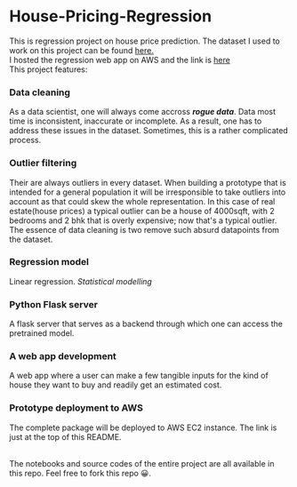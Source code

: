# House-Pricing-Regression
This is regression project on house price prediction.
The dataset I used to work on this project can be found [here.](https://www.kaggle.com/datasets/amitabhajoy/bengaluru-house-price-data) <br>
I hosted the regression web app on AWS and the link is [here](http://ec2-44-204-3-215.compute-1.amazonaws.com/) <br>
This project features:
### Data cleaning
As a data scientist, one will always come accross ___rogue data___. Data most time is inconsistent, inaccurate or incomplete. As a result, one has to address these issues in the dataset. Sometimes, this is a rather complicated process.

### Outlier filtering
Their are always outliers in every dataset. When building a prototype that is intended for a general population it will be irresponsible to take outliers into account as that could skew the whole representation. In this case of real estate(house prices) a typical outlier can be a house of 4000sqft, with 2 bedrooms and 2 bhk that is overly expensive; now that's a typical outlier. The essence of data cleaning is two remove such absurd datapoints from the dataset. 

### Regression model
Linear regression. _Statistical modelling_

### Python Flask server
A flask server that serves as a backend through which one can access the pretrained model.

### A web app development
A web app where a user can make a few tangible inputs for the kind of house they want to buy and readily get an estimated cost.

### Prototype deployment to AWS
The complete package will be deployed to AWS EC2 instance. The link is just at the top of this README.

<br>
The notebooks and source codes of the entire project are all available in this repo.  
Feel free to fork this repo 😀.

